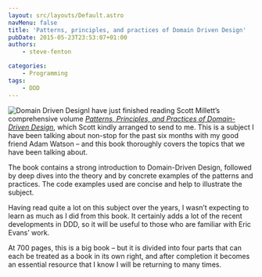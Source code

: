 ```yaml
---
layout: src/layouts/Default.astro
navMenu: false
title: 'Patterns, principles, and practices of Domain Driven Design'
pubDate: 2015-05-23T23:53:07+01:00
authors:
    - steve-fenton

categories:
    - Programming
tags:
    - DDD
---
```


![Domain Driven Design](/img/2015/07/domain-driven-design.jpg)I have just finished reading Scott Millett’s comprehensive volume [*Patterns, Principles, and Practices of Domain-Driven Design*](http://www.wrox.com/WileyCDA/WroxTitle/Patterns-Principles-and-Practices-of-Domain-Driven-Design.productCd-1118714709.html), which Scott kindly arranged to send to me. This is a subject I have been talking about non-stop for the past six months with my good friend Adam Watson – and this book thoroughly covers the topics that we have been talking about.

The book contains a strong introduction to Domain-Driven Design, followed by deep dives into the theory and by concrete examples of the patterns and practices. The code examples used are concise and help to illustrate the subject.

Having read quite a lot on this subject over the years, I wasn’t expecting to learn as much as I did from this book. It certainly adds a lot of the recent developments in DDD, so it will be useful to those who are familiar with Eric Evans’ work.

At 700 pages, this is a big book – but it is divided into four parts that can each be treated as a book in its own right, and after completion it becomes an essential resource that I know I will be returning to many times.